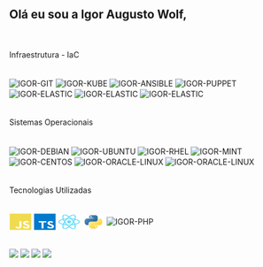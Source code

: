 ## Olá eu sou a Igor Augusto Wolf,

<div style="display: inline_block"><br><br>Infraestrutura - IaC <br><br><br>
  <img align="center" alt="IGOR-GIT" height="30" width="40" src="https://raw.githubusercontent.com/jmnote/z-icons/master/svg/git.svg">
  <img align="center" alt="IGOR-KUBE" height="30" width="40" src="https://raw.githubusercontent.com/jmnote/z-icons/master/svg/kubernetes.svg">
  <img align="center" alt="IGOR-ANSIBLE" height="30" width="40" src="https://www.svgrepo.com/show/305708/ansible.svg">
  <img align="center" alt="IGOR-PUPPET" height="30" width="40" src="https://www.svgrepo.com/show/354226/puppet.svg">
  <img align="center" alt="IGOR-ELASTIC" height="30" width="40" src="https://www.svgrepo.com/show/349350/elastic.svg">
  <img align="center" alt="IGOR-ELASTIC" height="30" width="40" src="https://www.svgrepo.com/show/448219/datadog.svg">
  <img align="center" alt="IGOR-ELASTIC" height="30" width="40" src="https://www.svgrepo.com/show/448221/docker.svg">
  </div>
<div style="display: inline_block"><br><br>Sistemas Operacionais<br><br><br>
  <img align="center" alt="IGOR-DEBIAN" height="30" width="40" src="https://www.svgrepo.com/show/349333/debian.svg">
  <img align="center" alt="IGOR-UBUNTU" height="30" width="40" src="https://www.svgrepo.com/show/452122/ubuntu.svg">
  <img align="center" alt="IGOR-RHEL" height="30" width="40" src="https://www.svgrepo.com/show/355193/redhat.svg">
  <img align="center" alt="IGOR-MINT" height="30" width="40" src="https://www.svgrepo.com/show/452055/linux-mint.svg">
  <img align="center" alt="IGOR-CENTOS" height="30" width="40" src="https://www.svgrepo.com/show/349314/centos.svg">
  <img align="center" alt="IGOR-ORACLE-LINUX" height="30" width="40" src="https://www.svgrepo.com/show/448245/oracle.svg">
  <img align="center" alt="IGOR-ORACLE-LINUX" height="30" width="40" src="https://www.svgrepo.com/show/355384/windows-legacy.svg">
</div>
<div style="display: inline_block"><br><br>Tecnologias Utilizadas<br><br><br>
  <img align="center" alt="IGOR-Js" height="30" width="40" src="https://raw.githubusercontent.com/devicons/devicon/master/icons/javascript/javascript-plain.svg">
  <img align="center" alt="IGOR-Ts" height="30" width="40" src="https://raw.githubusercontent.com/devicons/devicon/master/icons/typescript/typescript-plain.svg">
  <img align="center" alt="IGOR-React" height="30" width="40" src="https://raw.githubusercontent.com/devicons/devicon/master/icons/react/react-original.svg">
  <img align="center" alt="IGOR-Python" height="30" width="40" src="https://raw.githubusercontent.com/devicons/devicon/master/icons/python/python-original.svg">
  <img align="center" alt="IGOR-PHP" height="30" width="40" src="https://raw.githubusercontent.com/jmnote/z-icons/master/svg/php.svg">  
</div><br><br>
<div> 
  <a href="https://instagram.com/igao_wolf" target="_blank"><img src="https://img.shields.io/badge/-Instagram-%23E4405F?style=for-the-badge&logo=instagram&logoColor=white" target="_blank"></a>
 	<a href="https://www.twitch.tv/alzzy003" target="_blank"><img src="https://img.shields.io/badge/Twitch-9146FF?style=for-the-badge&logo=twitch&logoColor=white" target="_blank"></a>
  <a href = "mailto:igaowolf@gmail.com"><img src="https://img.shields.io/badge/-Gmail-%23333?style=for-the-badge&logo=gmail&logoColor=white" target="_blank"></a>
  <a href="https://www.linkedin.com/in/igao-wolf/" target="_blank"><img src="https://img.shields.io/badge/-LinkedIn-%230077B5?style=for-the-badge&logo=linkedin&logoColor=white" target="_blank"></a> 
</div>
